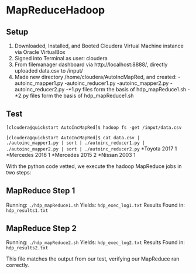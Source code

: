 # MapReduceHadoop

## Setup

1. Downloaded, Installed, and Booted Cloudera Virtual Machine instance via Oracle VirtualBox
2. Signed into Terminal as user: cloudera
3. From filemanager dashboard via http://localhost:8888/, directly uploaded data.csv to /input/
4. Made new directory /home/cloudera/AutoIncMapRed, and created:
-autoinc_mapper1.py
-autoinc_reducer1.py
-autoinc_mapper2.py
-autoinc_reducer2.py
-*1.py files form the basis of hdp_mapReduce1.sh
-*2.py files form the basis of hdp_mapReduce1.sh

## Test

```[cloudera@quickstart AutoIncMapRed]$ hadoop fs -get /input/data.csv```

```[cloudera@quickstart AutoIncMapRed]$ cat data.csv | ./autoinc_mapper1.py | sort | ./autoinc_reducer1.py | ./autoinc_mapper2.py | sort | ./autoinc_reducer2.py```
*Toyota	2017	1
*Mercedes	2016	1
*Mercedes	2015	2
*Nissan	2003	1

With the python code vetted, we execute the hadoop MapReduce jobs in two steps:

## MapReduce Step 1
Running:
  `./hdp_mapReduce1.sh`
Yields:
  `hdp_exec_log1.txt`
Results Found in:
  `hdp_results1.txt`

## MapReduce Step 2
Running:
  `./hdp_mapReduce2.sh`
Yields:
  `hdp_exec_log2.txt`
Results Found in:
  `hdp_results2.txt`

This file matches the output from our test, verifying our MapReduce ran correctly.

